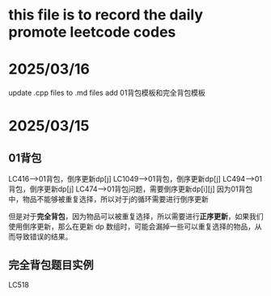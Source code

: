 # this file is to record the daily promote leetcode codes

# 2025/03/16
update .cpp files to .md files
add 01背包模板和完全背包模板

# 2025/03/15
## 01背包
LC416-->01背包，倒序更新dp[j]
LC1049-->01背包，倒序更新dp[j]
LC494-->01背包，倒序更新dp[j]
LC474-->01背包问题，需要倒序更新dp[i][j]
因为01背包中，物品不能够被重复选择，所以对于j的循环需要进行倒序更新

但是对于**完全背包**，因为物品可以被重复选择，所以需要进行**正序更新**，如果我们使用倒序更新，那么在更新 dp 数组时，可能会漏掉一些可以重复选择的物品，从而导致错误的结果。
## 完全背包题目实例
LC518


